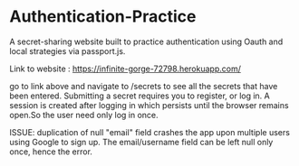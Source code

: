 # Authentication-Practice
A secret-sharing website built to practice authentication using Oauth and local strategies via passport.js.

Link to website : https://infinite-gorge-72798.herokuapp.com/

go to link above and navigate to /secrets to see all the secrets that have been entered. Submitting a secret requires you to register, or log in. A session is created after logging in which persists until the browser remains open.So the user need only log in once.

ISSUE: duplication of null "email" field crashes the app upon multiple users using Google to sign up. The email/username field can be left null only once, hence the error.
